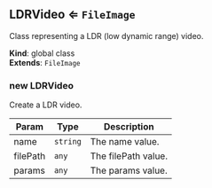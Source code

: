 <a name="LDRVideo"></a>

## LDRVideo ⇐ <code>FileImage</code>
Class representing a LDR (low dynamic range) video.

**Kind**: global class  
**Extends**: <code>FileImage</code>  
<a name="new_LDRVideo_new"></a>

### new LDRVideo
Create a LDR video.


| Param | Type | Description |
| --- | --- | --- |
| name | <code>string</code> | The name value. |
| filePath | <code>any</code> | The filePath value. |
| params | <code>any</code> | The params value. |

